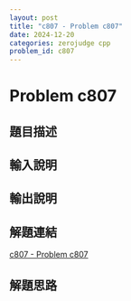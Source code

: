 ```yaml
---
layout: post
title: "c807 - Problem c807"
date: 2024-12-20
categories: zerojudge cpp
problem_id: c807
---
```


# Problem c807

## 題目描述



## 輸入說明



## 輸出說明



## 解題連結

[c807 - Problem c807](https://zerojudge.tw/ShowProblem?problemid=c807)

## 解題思路

